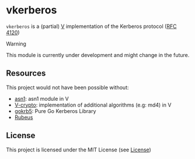 # vkerberos

`vkerberos` is a (partial) [V](https://github.com/vlang/v) implementation of the Kerberos protocol ([RFC 4120](https://datatracker.ietf.org/doc/html/rfc4120))

> [!WARNING]
> This module is currently under development and might change in the future.

## Resources

This project would not have been possible without:

- [asn1](https://github.com/blackshirt/asn1): asn1 module in V
- [V-crypto](https://github.com/bstnbuck/V-crypto): implementation of additional algorithms (e.g: md4) in V
- [gokrb5](https://github.com/jcmturner/gokrb5/tree/master): Pure Go Kerberos Library
- [Rubeus](https://github.com/GhostPack/Rubeus)

## License

This project is licensed under the MIT License (see [License](./LICENSE))
